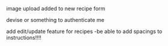 image upload added to new recipe form

devise or something to authenticate me

add edit/update feature for recipes
	-be able to add spacings to instructions!!!!
